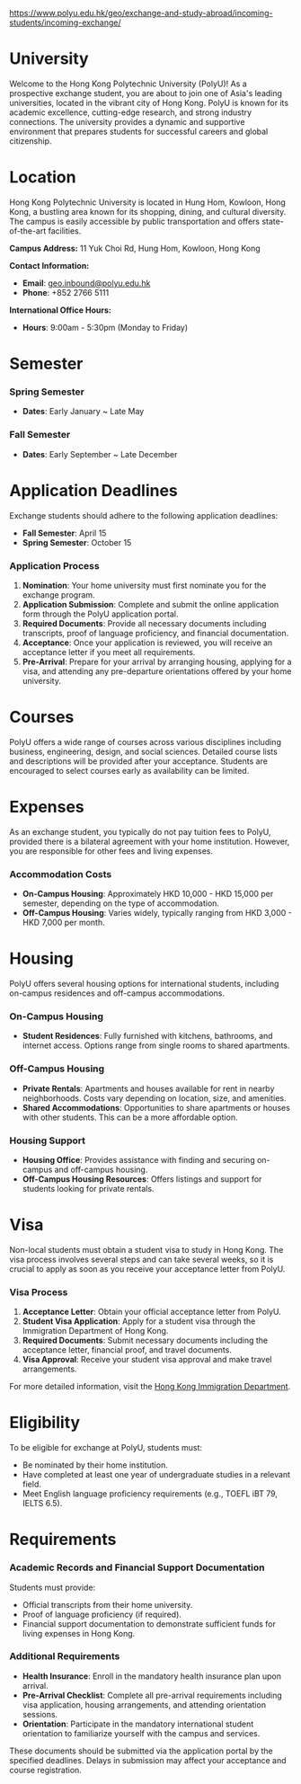 https://www.polyu.edu.hk/geo/exchange-and-study-abroad/incoming-students/incoming-exchange/

# University

Welcome to the Hong Kong Polytechnic University (PolyU)! As a prospective exchange student, you are about to join one of Asia's leading universities, located in the vibrant city of Hong Kong. PolyU is known for its academic excellence, cutting-edge research, and strong industry connections. The university provides a dynamic and supportive environment that prepares students for successful careers and global citizenship.

# Location

Hong Kong Polytechnic University is located in Hung Hom, Kowloon, Hong Kong, a bustling area known for its shopping, dining, and cultural diversity. The campus is easily accessible by public transportation and offers state-of-the-art facilities.

**Campus Address:**
11 Yuk Choi Rd, Hung Hom, Kowloon, Hong Kong

**Contact Information:**

- **Email**: geo.inbound@polyu.edu.hk
- **Phone**: +852 2766 5111

**International Office Hours:**

- **Hours**: 9:00am - 5:30pm (Monday to Friday)

# Semester

### Spring Semester

- **Dates**: Early January ~ Late May

### Fall Semester

- **Dates**: Early September ~ Late December

# Application Deadlines

Exchange students should adhere to the following application deadlines:

- **Fall Semester**: April 15
- **Spring Semester**: October 15

### Application Process

1. **Nomination**: Your home university must first nominate you for the exchange program.
2. **Application Submission**: Complete and submit the online application form through the PolyU application portal.
3. **Required Documents**: Provide all necessary documents including transcripts, proof of language proficiency, and financial documentation.
4. **Acceptance**: Once your application is reviewed, you will receive an acceptance letter if you meet all requirements.
5. **Pre-Arrival**: Prepare for your arrival by arranging housing, applying for a visa, and attending any pre-departure orientations offered by your home university.

# Courses

PolyU offers a wide range of courses across various disciplines including business, engineering, design, and social sciences. Detailed course lists and descriptions will be provided after your acceptance. Students are encouraged to select courses early as availability can be limited.

# Expenses

As an exchange student, you typically do not pay tuition fees to PolyU, provided there is a bilateral agreement with your home institution. However, you are responsible for other fees and living expenses.

### Accommodation Costs

- **On-Campus Housing**: Approximately HKD 10,000 - HKD 15,000 per semester, depending on the type of accommodation.
- **Off-Campus Housing**: Varies widely, typically ranging from HKD 3,000 - HKD 7,000 per month.

# Housing

PolyU offers several housing options for international students, including on-campus residences and off-campus accommodations.

### On-Campus Housing

- **Student Residences**: Fully furnished with kitchens, bathrooms, and internet access. Options range from single rooms to shared apartments.

### Off-Campus Housing

- **Private Rentals**: Apartments and houses available for rent in nearby neighborhoods. Costs vary depending on location, size, and amenities.
- **Shared Accommodations**: Opportunities to share apartments or houses with other students. This can be a more affordable option.

### Housing Support

- **Housing Office**: Provides assistance with finding and securing on-campus and off-campus housing.
- **Off-Campus Housing Resources**: Offers listings and support for students looking for private rentals.

# Visa

Non-local students must obtain a student visa to study in Hong Kong. The visa process involves several steps and can take several weeks, so it is crucial to apply as soon as you receive your acceptance letter from PolyU.

### Visa Process

1. **Acceptance Letter**: Obtain your official acceptance letter from PolyU.
2. **Student Visa Application**: Apply for a student visa through the Immigration Department of Hong Kong.
3. **Required Documents**: Submit necessary documents including the acceptance letter, financial proof, and travel documents.
4. **Visa Approval**: Receive your student visa approval and make travel arrangements.

For more detailed information, visit the [Hong Kong Immigration Department](https://www.immd.gov.hk/eng/services/visas/study.html).

# Eligibility

To be eligible for exchange at PolyU, students must:

- Be nominated by their home institution.
- Have completed at least one year of undergraduate studies in a relevant field.
- Meet English language proficiency requirements (e.g., TOEFL iBT 79, IELTS 6.5).

# Requirements

### Academic Records and Financial Support Documentation

Students must provide:

- Official transcripts from their home university.
- Proof of language proficiency (if required).
- Financial support documentation to demonstrate sufficient funds for living expenses in Hong Kong.

### Additional Requirements

- **Health Insurance**: Enroll in the mandatory health insurance plan upon arrival.
- **Pre-Arrival Checklist**: Complete all pre-arrival requirements including visa application, housing arrangements, and attending orientation sessions.
- **Orientation**: Participate in the mandatory international student orientation to familiarize yourself with the campus and services.

These documents should be submitted via the application portal by the specified deadlines. Delays in submission may affect your acceptance and course registration.

